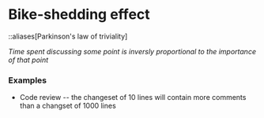 # Bike-shedding effect
::aliases[Parkinson's law of triviality]

*Time spent discussing some point is inversly proportional to the importance of that point*

### Examples

- Code review -- the changeset of 10 lines will contain more comments than a changset of 1000 lines
